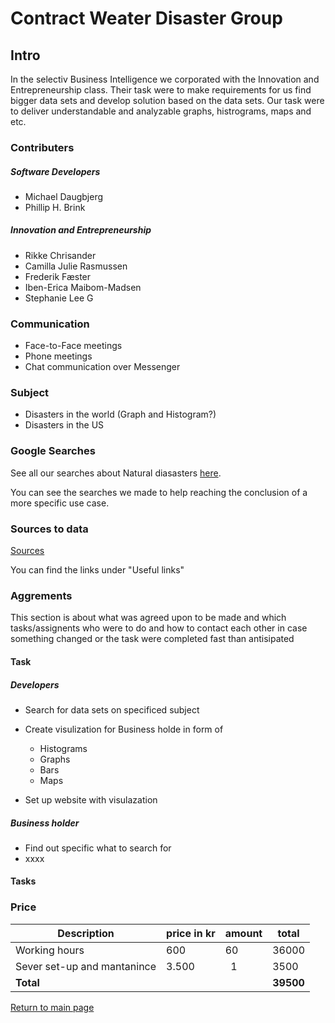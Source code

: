 # Contract Weater Disaster Group

## Intro

In the selectiv Business Intelligence we corporated with the Innovation and Entrepreneurship class. Their task were to make requirements for us find bigger data sets and  develop solution based on the data sets. Our task were to deliver understandable and analyzable graphs, histrograms, maps and etc.

### Contributers

##### Software Developers
* Michael Daugbjerg
* Phillip H. Brink

##### Innovation and Entrepreneurship
* Rikke Chrisander
* Camilla Julie Rasmussen
* Frederik Fæster
* Iben-Erica Maibom-Madsen
* Stephanie Lee G

### Communication
* Face-to-Face meetings
* Phone meetings
* Chat communication over Messenger

### Subject
* Disasters in the world (Graph and Histogram?)
* Disasters in the US
  
### Google Searches
See all our searches about Natural diasasters [here](https://github.com/BI-Bees/natural_disasters/tree/master/Searches).

You can see the searches we made to help reaching the conclusion of a more specific use case.
### Sources to data
[Sources](https://github.com/BI-Bees/natural_disasters/blob/master/README.md)

You can find the links under "Useful links"

### Aggrements
This section is about what was agreed upon to be made and which tasks/assignents who were to do and how to contact each other in case something changed or the task were completed fast than antisipated 

#### Task
##### Developers
- Search for data sets on specificed subject
  
- Create visulization for Business holde in form of
    
    - Histograms
    - Graphs
    - Bars
    - Maps
  
- Set up website with visulazation

##### Business holder
- Find out specific what to search for
- xxxx

#### Tasks

### Price

| Description               |price in kr|amount|   total |
|---------------------------|-----------|------|---------|
|Working hours              |    600    |  60  |  36000  |
|Sever set-up and mantanince|    3.500  |   1  |   3500  |
|**Total**                  |           |      |**39500**|

[Return to main page](https://bi-bees.github.io/natural_disasters/)
